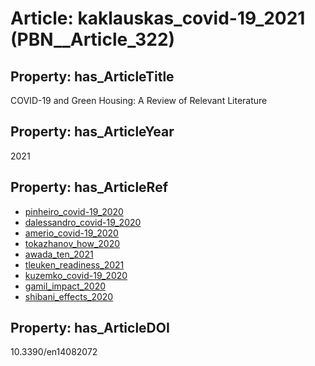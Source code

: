 # Article: __kaklauskas_covid-19_2021__ (PBN__Article_322)

## Property: has_ArticleTitle

COVID-19 and Green Housing: A Review of Relevant Literature

## Property: has_ArticleYear

2021

## Property: has_ArticleRef

* [pinheiro_covid-19_2020](../Article/PBN__Article_316)
* [dalessandro_covid-19_2020](../Article/PBN__Article_161)
* [amerio_covid-19_2020](../Article/PBN__Article_254)
* [tokazhanov_how_2020](../Article/PBN__Article_67)
* [awada_ten_2021](../Article/PBN__Article_38)
* [tleuken_readiness_2021](../Article/PBN__Article_342)
* [kuzemko_covid-19_2020](../Article/PBN__Article_14)
* [gamil_impact_2020](../Article/PBN__Article_168)
* [shibani_effects_2020](../Article/PBN__Article_75)

## Property: has_ArticleDOI

10.3390/en14082072

